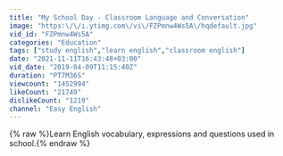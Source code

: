 ```yaml
---
title: "My School Day - Classroom Language and Conversation"
image: "https:\/\/i.ytimg.com\/vi\/FZPmnw4Ws5A\/hqdefault.jpg"
vid_id: "FZPmnw4Ws5A"
categories: "Education"
tags: ["study english","learn english","classroom english"]
date: "2021-11-11T16:43:48+03:00"
vid_date: "2019-04-09T11:15:40Z"
duration: "PT7M36S"
viewcount: "1452994"
likeCount: "21749"
dislikeCount: "1219"
channel: "Easy English"
---
```

{% raw %}Learn English vocabulary, expressions and questions used in school.{% endraw %}
